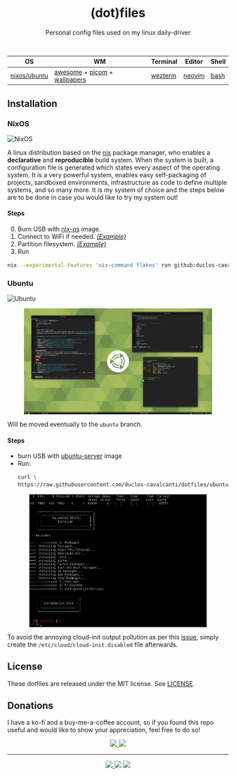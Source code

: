 <h1 align="center">(dot)files</h1>
<p align="center">
  Personal config files used on my linux daily-driver 
</p>
<br>

<div align="center" width="100%">

OS | WM | Terminal | Editor | Shell
---|---|---|---|---
[nixos/](https://nixos.org/)[ubuntu](https://ubuntu.com/) | [awesome](https://github.com/awesomeWM/awesome) + [picom](https://github.com/yshui/picom) + [wallpapers](https://github.com/ubuntu-mate/ubuntu-mate-artwork) | [wezterm](https://github.com/wez/wezterm) | [neovim](https://github.com/neovim/neovim) | [bash](https://www.gnu.org/software/bash/)

</div>


## Installation
### NixOS
<p>
  <img alt="NixOS" src="https://img.shields.io/badge/nixos-5277C3.svg" />
</p>

A linux distribution based on the [nix](https://nixos.org/) package manager, who enables a __declarative__ and __reproducible__ 
build system. When the system is built, a configuration file is generated which states every aspect of the operating 
system. It is a very powerful system, enables easy self-packaging of projects, sandboxed environments, infrastructure as code 
to define multiple systems, and so many more. It is my system of choice and the steps below are to be done in case 
you would like to try my system out!

#### Steps

0. Burn USB with [nix-os](https://nixos.org/) image.
1. Connect to WiFi if needed. [_(Example)_](https://gist.github.com/duclos-cavalcanti/07a35299de7e095052562ea9ef492b6d)
2. Partition filesystem. [_(Example)_](https://gist.github.com/duclos-cavalcanti/e78ea4c665cdd3bb814b6fb57db68dc4)
3. Run
```sh
nix --experimental-features 'nix-command flakes' run github:duclos-cavalcanti/dotfiles#flake
```

### Ubuntu 
<p>
  <img alt="Ubuntu" src="https://img.shields.io/badge/ubuntu-red.svg" />
</p>

<div align="center">
  <img src=".github/assets/screen.png?" width="85%" align="center"/>
</div>

Will be moved eventually to the `ubuntu` branch.

#### Steps
- burn USB with [ubuntu-server](https://www.releases.ubuntu.com/jammy/) image
- Run: 
  ```bash
  curl \
  https://raw.githubusercontent.com/duclos-cavalcanti/dotfiles/ubuntu/install.sh | bash
  ```

<div align="center">
  <img src=".github/assets/deploy.png" width="80%" align="center"/>
</div>

To avoid the annoying cloud-init output pollution as per this 
[issue](https://askubuntu.com/questions/1333240/ubuntu-20-04-server-blocks-at-boot-cloud-init-and-login),
simply create the `/etc/cloud/cloud-init.disabled` file afterwards.


## License
These dotfiles are released under the MIT license. See [LICENSE](LICENSE).

## Donations
I have a ko-fi and a buy-me-a-coffee account, so if you found this repo useful and would like to show your appreciation, feel free to do so!

<p align="center">
<a href="https://ko-fi.com/duclos">
<img src="https://img.shields.io/badge/donation-ko--fi-red.svg">
</a>

<a href="https://www.buymeacoffee.com/danielduclos">
<img src="https://img.shields.io/badge/donation-buy--me--coffee-green.svg">
</a>

</p>

---
<p align="center">
<a href="https://github.com/duclos-cavalcanti/templates/LICENSE">
  <img src="https://img.shields.io/badge/license-MIT-blue.svg" />
</a>
<a>
  <img src="https://img.shields.io/github/languages/code-size/duclos-cavalcanti/dotfiles.svg" />
</a>
<a>
  <img src="https://img.shields.io/github/commit-activity/m/duclos-cavalcanti/dotfiles.svg" />
</a>
</p>
